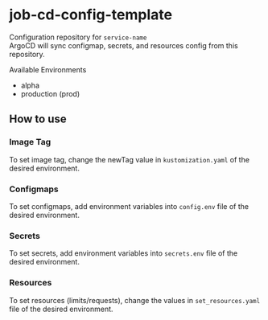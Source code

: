 # job-cd-config-template

Configuration repository for `service-name`<br>
ArgoCD will sync configmap, secrets, and resources config from this repository.

Available Environments
- alpha
- production (prod)

## How to use
### Image Tag
To set image tag, change the newTag value in `kustomization.yaml` of the desired environment.

### Configmaps
To set configmaps, add environment variables into `config.env` file of the desired environment.

### Secrets
To set secrets, add environment variables into `secrets.env` file of the desired environment.

### Resources
To set resources (limits/requests), change the values in `set_resources.yaml` file of the desired environment.<br>
